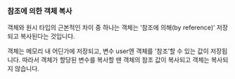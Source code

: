 ### 참조에 의한 객체 복사

객체와 원시 타입의 근본적인 차이 중 하나는 객체는 ‘참조에 의해(by reference)’ 저장되고 복사된다는 것입니다.

객체는 메모리 내 어딘가에 저장되고, 변수 user엔 객체를 '참조’할 수 있는 값이 저장됩니다.
따라서 객체가 할당된 변수를 복사할 땐 객체의 참조 값이 복사되고 객체는 복사되지 않습니다.
